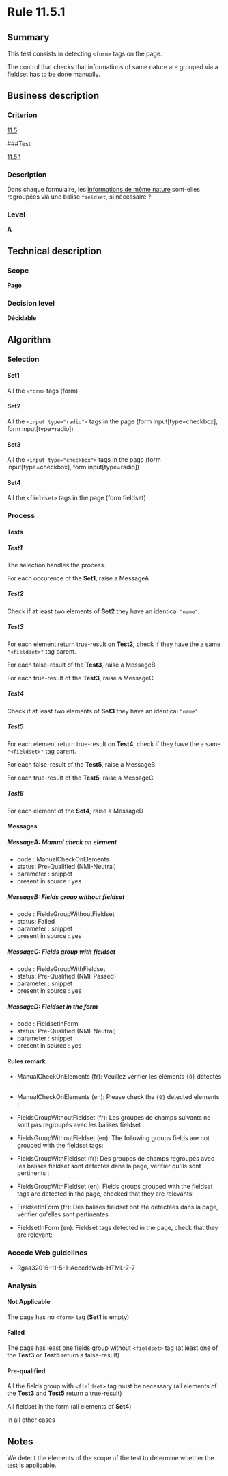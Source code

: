 # Rule 11.5.1

## Summary

This test consists in detecting `<form>` tags on the page.

The control that checks that informations of same nature are grouped via a fieldset has to be done manually.

## Business description

### Criterion

[11.5](http://references.modernisation.gouv.fr/rgaa/criteres.html#crit-11-5)

###Test

[11.5.1](http://references.modernisation.gouv.fr/rgaa/criteres.html#test-11-5-1)

### Description

Dans chaque formulaire, les <a href="http://references.modernisation.gouv.fr/rgaa/glossaire.html#bloc-dinformations-de-mme-nature">informations de m&ecirc;me nature</a> sont-elles regroup&eacute;es via une balise `fieldset`, si n&eacute;cessaire ?

### Level

**A**

## Technical description

### Scope

**Page**

### Decision level

**Décidable**

## Algorithm

### Selection

#### Set1

All the `<form>` tags (form)

#### Set2

All the `<input type="radio">` tags in the page (form input[type=checkbox], form input[type=radio])

#### Set3

All the `<input type="checkbox">` tags in the page (form input[type=checkbox], form input[type=radio])

#### Set4

All the `<fieldset>` tags in the page (form fieldset)

### Process

#### Tests

##### Test1

The selection handles the process.

For each occurence of the **Set1**, raise a MessageA

##### Test2

Check if at least two elements of **Set2** they have an identical `"name"`. 

##### Test3

For each element return true-result on **Test2**, check if they have the a same `"<fieldset>"` tag parent.

For each false-result of the **Test3**, raise a MessageB

For each true-result of the **Test3**, raise a MessageC

##### Test4

Check if at least two elements of **Set3** they have an identical `"name"`. 

##### Test5

For each element return true-result on **Test4**, check if they have the a same `"<fieldset>"` tag parent.

For each false-result of the **Test5**, raise a MessageB

For each true-result of the **Test5**, raise a MessageC

##### Test6

For each element of the **Set4**, raise a MessageD

#### Messages

##### MessageA: Manual check on element

-   code : ManualCheckOnElements
-   status: Pre-Qualified (NMI-Neutral)
-   parameter : snippet
-   present in source : yes

##### MessageB: Fields group without fieldset

-   code : FieldsGroupWithoutFieldset
-   status: Failed
-   parameter : snippet
-   present in source : yes

##### MessageC: Fields group with fieldset

-   code : FieldsGroupWithFieldset
-   status: Pre-Qualified (NMI-Passed)
-   parameter : snippet
-   present in source : yes

##### MessageD: Fieldset in the form

-   code : FieldsetInForm
-   status: Pre-Qualified (NMI-Neutral)
-   parameter : snippet
-   present in source : yes

#### Rules remark

 * ManualCheckOnElements (fr): Veuillez v&eacute;rifier les &eacute;l&eacute;ments <code>{0}</code> d&eacute;tect&eacute;s :
 * ManualCheckOnElements (en): Please check the <code>{0}</code> detected elements :

 * FieldsGroupWithoutFieldset (fr): Les groupes de champs suivants ne sont pas regroup&eacute;s avec les balises fieldset :
 * FieldsGroupWithoutFieldset (en): The following groups fields are not grouped with the fieldset tags:

 * FieldsGroupWithFieldset (fr): Des groupes de champs regroup&eacute;s avec les balises fieldset sont d&eacute;tect&eacute;s dans la page, v&eacute;rifier qu'ils sont pertinents :
 * FieldsGroupWithFieldset (en): Fields groups grouped with the fieldset tags are detected in the page, checked that they are relevants:

 * FieldsetInForm (fr): Des balises fieldset ont &eacute;t&eacute; d&eacute;tect&eacute;es dans la page, v&eacute;rifier qu'elles sont pertinentes :
 * FieldsetInForm (en): Fieldset tags detected in the page, check that they are relevant:

### Accede Web guidelines

 * Rgaa32016-11-5-1-Accedeweb-HTML-7-7

### Analysis

#### Not Applicable

The page has no `<form>` tag (**Set1** is empty)

#### Failed

The page has least one fields group without `<fieldset>` tag (at least one of the **Test3** or **Test5** return a false-result)

#### Pre-qualified

All the fields group with `<fieldset>` tag must be necessary (all elements of the **Test3** and **Test5** return a true-result)

All fieldset in the form (all elements of **Set4**)

In all other cases

## Notes

We detect the elements of the scope of the test to determine whether the
test is applicable.
